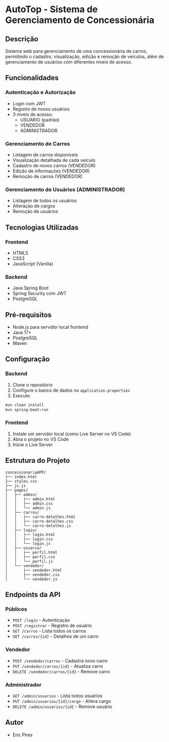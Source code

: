 # AutoTop - Sistema de Gerenciamento de Concessionária

## Descrição

Sistema web para gerenciamento de uma concessionária de carros, permitindo o cadastro, visualização, edição e remoção de veículos, além de gerenciamento de usuários com diferentes níveis de acesso.

## Funcionalidades

### Autenticação e Autorização

- Login com JWT
- Registro de novos usuários
- 3 níveis de acesso:
  - USUARIO (padrão)
  - VENDEDOR
  - ADMINISTRADOR

### Gerenciamento de Carros

- Listagem de carros disponíveis
- Visualização detalhada de cada veículo
- Cadastro de novos carros (VENDEDOR)
- Edição de informações (VENDEDOR)
- Remoção de carros (VENDEDOR)

### Gerenciamento de Usuários (ADMINISTRADOR)

- Listagem de todos os usuários
- Alteração de cargos
- Remoção de usuários

## Tecnologias Utilizadas

### Frontend

- HTML5
- CSS3
- JavaScript (Vanilla)

### Backend

- Java Spring Boot
- Spring Security com JWT
- PostgreSQL

## Pré-requisitos

- Node.js para servidor local frontend
- Java 17+
- PostgreSQL
- Maven

## Configuração

### Backend

1. Clone o repositório
2. Configure o banco de dados no `application.properties`
3. Execute:

```bash
mvn clean install
mvn spring-boot:run
```

### Frontend

1. Instale um servidor local (como Live Server no VS Code)
2. Abra o projeto no VS Code
3. Inicie o Live Server

## Estrutura do Projeto

```
concessionariaAPP/
├── index.html
├── styles.css
├── js.js
├── pages/
│   ├── admin/
│   │   ├── admin.html
│   │   ├── admin.css
│   │   └── admin.js
│   ├── carros/
│   │   ├── carro-detalhes.html
│   │   ├── carro-detalhes.css
│   │   └── carro-detalhes.js
│   ├── login/
│   │   ├── login.html
│   │   ├── login.css
│   │   └── login.js
│   ├── usuario/
│   │   ├── perfil.html
│   │   ├── perfil.css
│   │   └── perfil.js
│   └── vendedor/
│       ├── vendedor.html
│       ├── vendedor.css
│       └── vendedor.js
```

## Endpoints da API

### Públicos

- `POST /login` - Autenticação
- `POST /registrar` - Registro de usuário
- `GET /carros` - Lista todos os carros
- `GET /carros/{id}` - Detalhes de um carro

### Vendedor

- `POST /vendedor/carros` - Cadastra novo carro
- `PUT /vendedor/carros/{id}` - Atualiza carro
- `DELETE /vendedor/carros/{id}` - Remove carro

### Administrador

- `GET /admin/usuarios` - Lista todos usuários
- `PUT /admin/usuarios/{id}/cargo` - Altera cargo
- `DELETE /admin/usuarios/{id}` - Remove usuário

## Autor

- Eric Pires

